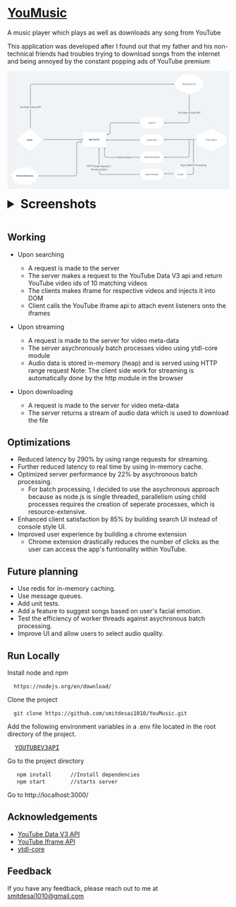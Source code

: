 
# [YouMusic](https://youmusicc.herokuapp.com/)



A music player which plays as well as downloads any song from YouTube

This application was developed after I found out that my father and his non-technical friends had troubles trying to download
songs from the internet and being annoyed by the constant popping ads of YouTube premium



![System-Design](System-Design-whimsical.com.png)

<details>
    <summary style="cursor:pointer; font-size: 28px; font-weight: bold; font">Screenshots</summary>
    <p>
      <img src="Assets/SS-2.jpg"/>
    </p>
    <p float="left">
      <img src="Assets/SS-3.jpg" width="50%"/>
      <img src="Assets/SS-4.jpg" width="49%"/>
    </p>
</details>

<br/>

## Working

* Upon searching
    * A request is made to the server 
    * The server makes a request to the YouTube Data V3 api 
      and return YouTube video ids of 10 matching videos
    * The clients makes iframe for respective videos and injects it into DOM
    * Client calls the YouTube iframe api to attach event listeners onto the iframes 

* Upon streaming
    * A request is made to the server for video meta-data
    * The server asychronously batch processes video using ytdl-core module
    * Audio data is stored in-memory (heap) and is served using HTTP range request
      Note: The client side work for streaming is automatically done by the http module in the browser

* Upon downloading
    * A request is made to the server for video meta-data
    * The server returns a stream of audio data which is used to download the file



## Optimizations

* Reduced latency by 290% by using range requests for streaming.
* Further reduced latency to real time by using in-memory cache.
* Optimized server performance by 22% by asychronous batch processing.
    * For batch processing, I decided to use the asychronous approach because as 
      node.js is single threaded, parallelism using child processes requires the creation of seperate processes, 
      which is resource-extensive.   
* Enhanced client satisfaction by 85% by building search UI instead of console style UI.
* Improved user experience by building a chrome extension
    * Chrome extension drastically reduces the number of clicks as the user
      can access the app's funtionality within YouTube.


## Future planning

* Use redis for in-memory caching.
* Use message queues.
* Add unit tests.
* Add a feature to suggest songs based on user's facial emotion.
* Test the efficiency of worker threads against asychronous batch processing.
* Improve UI and allow users to select audio quality.


  
## Run Locally

Install node and npm
```
  https://nodejs.org/en/download/
```

Clone the project

```
  git clone https://github.com/smitdesai1010/YouMusic.git
```

Add the following environment variables in a .env file located in the root directory of the project. 
<pre>
  <a href="https://developers.google.com/youtube/v3/getting-started
  ">YOUTUBEV3API</a>
</pre>

Go to the project directory
  
``` 
   npm install      //Install dependencies
   npm start        //starts server 
```

Go to http://localhost:3000/




## Acknowledgements

 - [YouTube Data V3 API](https://developers.google.com/youtube/v3/getting-started)
 - [YouTube Iframe API](https://developers.google.com/youtube/iframe_api_reference)
 - [ytdl-core](https://www.npmjs.com/package/ytdl-core)

  
## Feedback

If you have any feedback, please reach out to me at smitdesai1010@gmail.com
  
